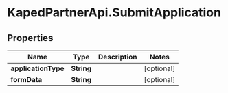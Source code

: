 # KapedPartnerApi.SubmitApplication

## Properties
Name | Type | Description | Notes
------------ | ------------- | ------------- | -------------
**applicationType** | **String** |  | [optional] 
**formData** | **String** |  | [optional] 

